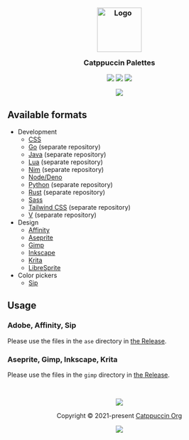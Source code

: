 <h3 align="center">
	<img src="https://raw.githubusercontent.com/catppuccin/catppuccin/main/assets/logos/exports/1544x1544_circle.png" width="100" alt="Logo"/><br/>
	<img src="https://raw.githubusercontent.com/catppuccin/catppuccin/main/assets/misc/transparent.png" height="30" width="0px"/> Catppuccin Palettes
	<img src="https://raw.githubusercontent.com/catppuccin/catppuccin/main/assets/misc/transparent.png" height="30" width="0px"/>
</h3>

<p align="center">
    <a href="https://github.com/catppuccin/palette/stargazers"><img src="https://img.shields.io/github/stars/catppuccin/palette?colorA=363a4f&colorB=b7bdf8&style=for-the-badge"></a>
    <a href="https://github.com/catppuccin/palette/issues"><img src="https://img.shields.io/github/issues/catppuccin/palette?colorA=363a4f&colorB=f5a97f&style=for-the-badge"></a>
    <a href="https://github.com/catppuccin/palette/contributors"><img src="https://img.shields.io/github/contributors/catppuccin/palette?colorA=363a4f&colorB=a6da95&style=for-the-badge"></a>
</p>

<p align="center">
  <img src="https://raw.githubusercontent.com/catppuccin/catppuccin/main/assets/misc/sample.png"/>
</p>

## Available formats

- Development
  - [CSS](docs/css.md)
  - [Go](https://github.com/catppuccin/go) (separate repository)
  - [Java](https://github.com/catppuccin/java) (separate repository)
  - [Lua](https://github.com/catppuccin/lua) (separate repository)
  - [Nim](https://github.com/catppuccin/nim) (separate repository)
  - [Node/Deno](docs/node.md)
  - [Python](https://github.com/catppuccin/python) (separate repository)
  - [Rust](https://github.com/catppuccin/rust) (separate repository)
  - [Sass](docs/sass.md)
  - [Tailwind CSS](https://github.com/catppuccin/tailwindcss) (separate repository)
  - [V](https://github.com/catppuccin/v) (separate repository)
- Design
  - [Affinity][ase]
  - [Aseprite][ase]
  - [Gimp][gimp]
  - [Inkscape][gimp]
  - [Krita][gimp]
  - [LibreSprite][gimp]
- Color pickers
  - [Sip][ase]

## Usage


### Adobe, Affinity, Sip

Please use the files in the `ase` directory in [the Release](#todo).

### Aseprite, Gimp, Inkscape, Krita
Please use the files in the `gimp` directory in [the Release](#todo).

&nbsp;

<p align="center"><img src="https://raw.githubusercontent.com/catppuccin/catppuccin/main/assets/footers/gray0_ctp_on_line.svg?sanitize=true" /></p>
<p align="center">Copyright &copy; 2021-present <a href="https://github.com/catppuccin" target="_blank">Catppuccin Org</a>
<p align="center"><a href="https://github.com/catppuccin/catppuccin/blob/main/LICENSE"><img src="https://img.shields.io/static/v1.svg?style=for-the-badge&label=License&message=MIT&logoColor=d9e0ee&colorA=363a4f&colorB=b7bdf8"/></a></p>

[ase]: #adobe%2C-affinity%2C-sip
[gimp]: #aseprite%2C-gimp%2C-inkscape%2C-krita
